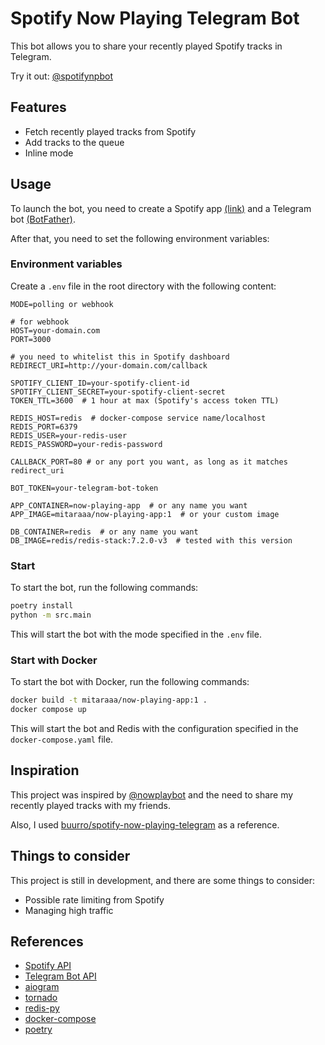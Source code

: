# Spotify Now Playing Telegram Bot

This bot allows you to share your recently played Spotify tracks in Telegram.

Try it out: [@spotifynpbot](https://t.me/spotifynpbot)

## Features

-   Fetch recently played tracks from Spotify
-   Add tracks to the queue
-   Inline mode

## Usage

To launch the bot, you need to create a Spotify app [(link)](https://developer.spotify.com/dashboard/create) and a Telegram bot [(BotFather)](https://t.me/botfather).

After that, you need to set the following environment variables:

### Environment variables

Create a `.env` file in the root directory with the following content:

```properties
MODE=polling or webhook

# for webhook
HOST=your-domain.com
PORT=3000

# you need to whitelist this in Spotify dashboard
REDIRECT_URI=http://your-domain.com/callback

SPOTIFY_CLIENT_ID=your-spotify-client-id
SPOTIFY_CLIENT_SECRET=your-spotify-client-secret
TOKEN_TTL=3600  # 1 hour at max (Spotify's access token TTL)

REDIS_HOST=redis  # docker-compose service name/localhost
REDIS_PORT=6379
REDIS_USER=your-redis-user
REDIS_PASSWORD=your-redis-password

CALLBACK_PORT=80 # or any port you want, as long as it matches redirect_uri

BOT_TOKEN=your-telegram-bot-token

APP_CONTAINER=now-playing-app  # or any name you want
APP_IMAGE=mitaraaa/now-playing-app:1  # or your custom image

DB_CONTAINER=redis  # or any name you want
DB_IMAGE=redis/redis-stack:7.2.0-v3  # tested with this version
```

### Start

To start the bot, run the following commands:

```sh
poetry install
python -m src.main
```

This will start the bot with the mode specified in the `.env` file.

### Start with Docker

To start the bot with Docker, run the following commands:

```sh
docker build -t mitaraaa/now-playing-app:1 .
docker compose up
```

This will start the bot and Redis with the configuration specified in the `docker-compose.yaml` file.

## Inspiration

This project was inspired by [@nowplaybot](https://t.me/nowplaybot) and the need to share my recently played tracks with my friends.

Also, I used [buurro/spotify-now-playing-telegram](https://github.com/buurro/spotify-now-playing-telegram) as a reference.

## Things to consider

This project is still in development, and there are some things to consider:

-   Possible rate limiting from Spotify
-   Managing high traffic

## References

-   [Spotify API](https://developer.spotify.com/documentation/web-api/)
-   [Telegram Bot API](https://core.telegram.org/bots/api)
-   [aiogram](https://docs.aiogram.dev/en/latest/)
-   [tornado](https://www.tornadoweb.org/en/stable/)
-   [redis-py](https://redis-py.readthedocs.io/en/stable/)
-   [docker-compose](https://docs.docker.com/compose/)
-   [poetry](https://python-poetry.org/)
